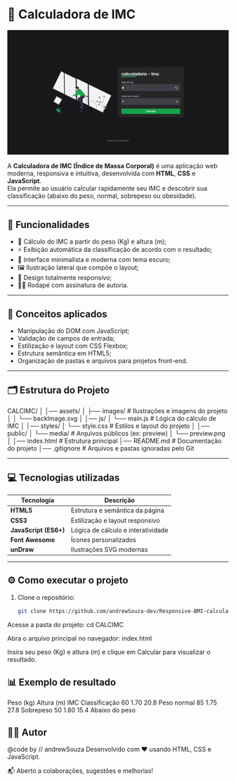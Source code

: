 # 🧮 Calculadora de IMC

![Preview do Projeto](public/media/preview.png)

A **Calculadora de IMC (Índice de Massa Corporal)** é uma aplicação web moderna, responsiva e intuitiva, desenvolvida com **HTML**, **CSS** e **JavaScript**.  
Ela permite ao usuário calcular rapidamente seu IMC e descobrir sua classificação (abaixo do peso, normal, sobrepeso ou obesidade).

---

## 🚀 Funcionalidades

- 📏 Cálculo do IMC a partir do peso (Kg) e altura (m);
- ⚡ Exibição automática da classificação de acordo com o resultado;
- 🎨 Interface minimalista e moderna com tema escuro;
- 🖼️ Ilustração lateral que compõe o layout;
- 📱 Design totalmente responsivo;
- 👨‍💻 Rodapé com assinatura de autoria.

---

## 🧠 Conceitos aplicados

- Manipulação do DOM com JavaScript;
- Validação de campos de entrada;
- Estilização e layout com CSS Flexbox;
- Estrutura semântica em HTML5;
- Organização de pastas e arquivos para projetos front-end.

---

## 🗂️ Estrutura do Projeto

CALCIMC/
│
│── assets/
│ ├── images/ # Ilustrações e imagens do projeto
│ │ └── backImage.svg
│
│── js/
│ └── main.js # Lógica do cálculo de IMC
│
│── styles/
│ └── style.css # Estilos e layout do projeto
│
│── public/
│ └── media/ # Arquivos públicos (ex: preview)
│ └── preview.png
│
│── index.html # Estrutura principal
│── README.md # Documentação do projeto
│── .gitignore # Arquivos e pastas ignoradas pelo Git

---

## 💻 Tecnologias utilizadas

| Tecnologia | Descrição |
|-------------|------------|
| **HTML5** | Estrutura e semântica da página |
| **CSS3** | Estilização e layout responsivo |
| **JavaScript (ES6+)** | Lógica de cálculo e interatividade |
| **Font Awesome** | Ícones personalizados |
| **unDraw** | Ilustrações SVG modernas |

---

## ⚙️ Como executar o projeto

1. Clone o repositório:
   ```bash
   git clone https://github.com/andrewSouza-dev/Responsive-BMI-calculator.git

Acesse a pasta do projeto:
cd CALCIMC

Abra o arquivo principal no navegador:
index.html

Insira seu peso (Kg) e altura (m) e clique em Calcular para visualizar o resultado.

## 📊 Exemplo de resultado
Peso (kg)	Altura (m)	IMC	Classificação
60	1.70	20.8	Peso normal
85	1.75	27.8	Sobrepeso
50	1.80	15.4	Abaixo do peso

## 👨‍💻 Autor
@code by // andrewSouza
Desenvolvido com ❤️ usando HTML, CSS e JavaScript.

📬 Aberto a colaborações, sugestões e melhorias!